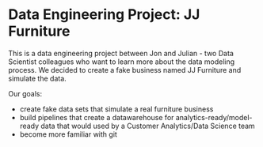 # Data Engineering Project: JJ Furniture

This is a data engineering project between Jon and Julian - two Data Scientist colleagues who want to learn more about the data modeling process. 
We decided to create a fake business named JJ Furniture and simulate the data.

Our goals: 
- create fake data sets that simulate a real furniture business
- build pipelines that create a datawarehouse for analytics-ready/model-ready data that would used by a Customer Analytics/Data Science team
- become more familiar with git
